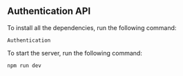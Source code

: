## Authentication API

To install all the dependencies, run the following command:

```
Authentication
```

To start the server, run the following command:

```
npm run dev
```
